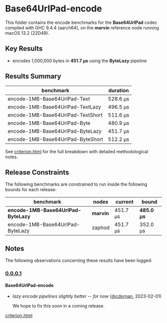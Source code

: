 # Base64UrlPad-encode

This folder contains the encode benchmarks for the **Base64UrlPad** codec compiled with GHC 9.4.4 (aarch64), on the 
**marvin** reference node running macOS 13.2 (22D49).

## Key Results

* encodes 1,000,000 bytes in **451.7 μs** using the **ByteLazy** pipeline

## Results Summary

| benchmark                         | duration |
| --------------------------------- | -------- |
| encode-1MB-Base64UrlPad-Text      | 528.6 μs |
| encode-1MB-Base64UrlPad-TextLazy  | 496.5 μs |
| encode-1MB-Base64UrlPad-TextShort | 511.6 μs |
| encode-1MB-Base64UrlPad-Byte      | 480.9 μs |
| encode-1MB-Base64UrlPad-ByteLazy  | 451.7 μs |
| encode-1MB-Base64UrlPad-ByteShort | 512.2 μs |

See [criterion.html](criterion.html) for the full breakdown with detailed methodological notes.

## Release Constraints

The following benchmarks are constrained to run inside the following bounds for each release:

| benchmark                            | nodes      | current  | bound        |
| ------------------------------------ | ---------- | -------- | ------------ |
| **encode-1MB-Base64UrlPad-ByteLazy** | **marvin** | 451.7 μs | **485.0 μs** |
| encode-1MB-Base64UrlPad-ByteLazy     | zaphod     | 451.7 μs | 352.0 μs     |

## Notes

The following observations concerning these results have been logged:

### [0.0.0.1]

#### Base64UrlPad-encode

* _lazy encode pipelines slightly better -- for now_ ([@cdornan], 2023-02-01)

    We hope to fix this soon in a coming release.

[Unreleased]: <https://github.com/cdornan/polymede-benchmarks>
[0.0.0.1]: <https://github.com/cdornan/polymede-benchmarks>
[@cdornan]: <https://github.com/cdornan>

[criterion.html](criterion.html)

